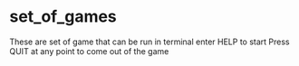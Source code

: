 # set_of_games
These are set of game that can be run in terminal 
enter HELP to start 
Press QUIT at any point to come out of the game

